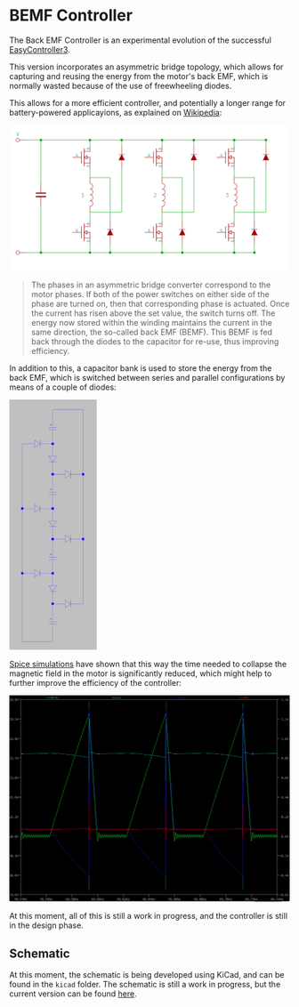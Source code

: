 # BEMF Controller

The Back EMF Controller is an experimental evolution of the successful [EasyController3](https://github.com/pgrady3/EasyController3). 

This version incorporates an asymmetric bridge topology, which allows for capturing and reusing the energy from the motor's back EMF, which is normally wasted because of the use of freewheeling diodes.

This allows for a more efficient controller, and potentially a longer range for battery-powered applicayions, as explained on [Wikipedia](https://en.wikipedia.org/wiki/Switched_reluctance_motor#Power_circuitry):

![Asymmetric Bridge](/docs/Asymmetric_Bridge_Converter.png)

> The phases in an asymmetric bridge converter correspond to the motor phases. If both of the power switches on either side of the phase are turned on, then that corresponding phase is actuated. Once the current has risen above the set value, the switch turns off. The energy now stored within the winding maintains the current in the same direction, the so-called back EMF (BEMF). This BEMF is fed back through the diodes to the capacitor for re-use, thus improving efficiency.

In addition to this, a capacitor bank is used to store the energy from the back EMF, which is switched between series and parallel configurations by means of a couple of diodes:

![Capacitor Bank](/docs/4CapBank.png)

[Spice simulations](http://tuks.nl/wiki/index.php/Main/BEMFRecoveryCircuit) have shown that this way the time needed to collapse the magnetic field in the motor is significantly reduced, which might help to further improve the efficiency of the controller:

![Spice simulation of 4 capacitor bank](/docs/BEMF_Capture_4_Caps_Simulation.png)

At this moment, all of this is still a work in progress, and the controller is still in the design phase. 

## Schematic

At this moment, the schematic is being developed using KiCad, and can be found in the `kicad` folder. The schematic is still a work in progress, but the current version can be found [here](/kicad/BEMF_controller.pdf).

